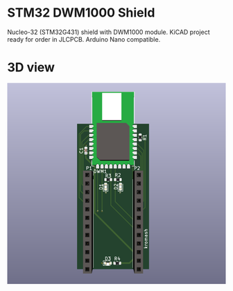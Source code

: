 # STM32 DWM1000 Shield
Nucleo-32 (STM32G431) shield with DWM1000 module. KiCAD project ready for order in JLCPCB. Arduino Nano compatible.

# 3D view
![3D shield view](https://github.com/kromash/stm32-dwm1000-shield/blob/readme/images/dwm1000-shield-3d.png?raw=true)

